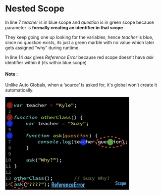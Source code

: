 # Nested Scope



In line 7 _teacher_ is in blue scope and _question_ is in green scope because parameter is **formally creating an identifier in that scope**

They keep going one up looking for the variables, hence _teacher_ is blue, since no _question_ exists, its just a green marble with no value which later gets assigned “why” during runtime.


In line 14 _ask_ gives _Reference Error_ because red scope doesn’t have _ask_ identifier within it (its within blue scope)


#### Note :
Unlike Auto Globals, when  a ‘source’ is asked for, it's global won’t create it automatically.

<img src="deepimages/4.jpeg" width="400px" height="300px">

